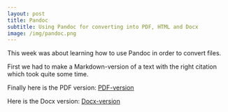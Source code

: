```yaml
---
layout: post
title: Pandoc
subtitle: Using Pandoc for converting into PDF, HTML and Docx
image: /img/pandoc.png
---
```


This week was about learning how to use Pandoc in order to convert files.

First we had to make a Markdown-version of a text with the right citation which took quite some time. 

Finally here is the PDF version: [PDF-version](C:\Users\Coco\Documents\Uni\CogSci\UEMethods\lesson04\070112-L04-HW-Leeb-01308758.pdf)

Here is the Docx version: [Docx-version](C:\Users\Coco\Documents\Uni\CogSci\UEMethods\lesson04\070112-L04-HW-Leeb-01308758.docx)

